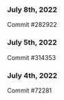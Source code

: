 ### July 8th, 2022

Commit #282922

### July 5th, 2022

Commit #314353


### July 4th, 2022

Commit #72281
